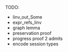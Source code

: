 TODO:
* linv_out_Some
* expr_refs_linv
* graph lemma
* preservation proof
* progress proof 2 admits
* encode session types
